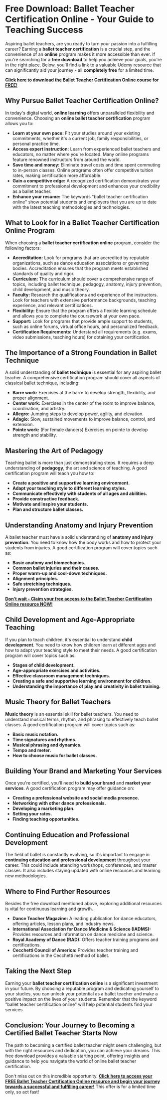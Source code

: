 # Free Download: Ballet Teacher Certification Online - Your Guide to Teaching Success

Aspiring ballet teachers, are you ready to turn your passion into a fulfilling career? Earning a **ballet teacher certification** is a crucial step, and the convenience of an **online** program makes it more accessible than ever. If you're searching for a **free download** to help you achieve your goals, you're in the right place. Below, you'll find a link to a valuable Udemy resource that can significantly aid your journey - all **completely free** for a limited time.

[**Click here to download the Ballet Teacher Certification Online course for FREE!**](https://udemywork.com/ballet-teacher-certification-online)

## Why Pursue Ballet Teacher Certification Online?

In today's digital world, **online learning** offers unparalleled flexibility and convenience. Choosing an **online ballet teacher certification** program allows you to:

*   **Learn at your own pace:** Fit your studies around your existing commitments, whether it's a current job, family responsibilities, or personal practice time.
*   **Access expert instruction:** Learn from experienced ballet teachers and educators, no matter where you're located. Many online programs feature renowned instructors from around the world.
*   **Save time and money:** Eliminate travel costs and time spent commuting to in-person classes. Online programs often offer competitive tuition rates, making certification more affordable.
*   **Gain a competitive edge:** A recognized certification demonstrates your commitment to professional development and enhances your credibility as a ballet teacher.
*   **Enhance your resume:** The keywords "ballet teacher certification online" show potential students and employers that you are up to date with the latest teaching methodologies and technologies.

## What to Look for in a Ballet Teacher Certification Online Program

When choosing a **ballet teacher certification online** program, consider the following factors:

*   **Accreditation:** Look for programs that are accredited by reputable organizations, such as dance education associations or governing bodies. Accreditation ensures that the program meets established standards of quality and rigor.
*   **Curriculum:** The curriculum should cover a comprehensive range of topics, including ballet technique, pedagogy, anatomy, injury prevention, child development, and music theory.
*   **Faculty:** Research the qualifications and experience of the instructors. Look for teachers with extensive performance backgrounds, teaching experience, and relevant certifications.
*   **Flexibility:** Ensure that the program offers a flexible learning schedule and allows you to complete the coursework at your own pace.
*   **Support:** Look for programs that provide ample support to students, such as online forums, virtual office hours, and personalized feedback.
*   **Certification Requirements:** Understand all requirements (e.g. exams, video submissions, teaching hours) for obtaining your certification.

## The Importance of a Strong Foundation in Ballet Technique

A solid understanding of **ballet technique** is essential for any aspiring ballet teacher. A comprehensive certification program should cover all aspects of classical ballet technique, including:

*   **Barre work:** Exercises at the barre to develop strength, flexibility, and proper alignment.
*   **Center work:** Exercises in the center of the room to improve balance, coordination, and artistry.
*   **Allegro:** Jumping steps to develop power, agility, and elevation.
*   **Adagio:** Slow, sustained movements to improve balance, control, and extension.
*   **Pointe work:** (For female dancers) Exercises on pointe to develop strength and stability.

## Mastering the Art of Pedagogy

Teaching ballet is more than just demonstrating steps. It requires a deep understanding of **pedagogy**, the art and science of teaching. A good certification program will teach you how to:

*   **Create a positive and supportive learning environment.**
*   **Adapt your teaching style to different learning styles.**
*   **Communicate effectively with students of all ages and abilities.**
*   **Provide constructive feedback.**
*   **Motivate and inspire your students.**
*   **Plan and structure ballet classes.**

## Understanding Anatomy and Injury Prevention

A ballet teacher must have a solid understanding of **anatomy and injury prevention**. You need to know how the body works and how to protect your students from injuries. A good certification program will cover topics such as:

*   **Basic anatomy and biomechanics.**
*   **Common ballet injuries and their causes.**
*   **Proper warm-up and cool-down techniques.**
*   **Alignment principles.**
*   **Safe stretching techniques.**
*   **Injury prevention strategies.**

[**Don't wait - Claim your free access to the Ballet Teacher Certification Online resource NOW!**](https://udemywork.com/ballet-teacher-certification-online)

## Child Development and Age-Appropriate Teaching

If you plan to teach children, it's essential to understand **child development**. You need to know how children learn at different ages and how to adapt your teaching style to meet their needs. A good certification program will cover topics such as:

*   **Stages of child development.**
*   **Age-appropriate exercises and activities.**
*   **Effective classroom management techniques.**
*   **Creating a safe and supportive learning environment for children.**
*   **Understanding the importance of play and creativity in ballet training.**

## Music Theory for Ballet Teachers

**Music theory** is an essential skill for ballet teachers. You need to understand musical terms, rhythm, and phrasing to effectively teach ballet classes. A good certification program will cover topics such as:

*   **Basic music notation.**
*   **Time signatures and rhythms.**
*   **Musical phrasing and dynamics.**
*   **Tempo and meter.**
*   **How to choose music for ballet classes.**

## Building Your Brand and Marketing Your Services

Once you're certified, you'll need to **build your brand** and **market your services**. A good certification program may offer guidance on:

*   **Creating a professional website and social media presence.**
*   **Networking with other dance professionals.**
*   **Developing a marketing plan.**
*   **Setting your rates.**
*   **Finding teaching opportunities.**

## Continuing Education and Professional Development

The field of ballet is constantly evolving, so it's important to engage in **continuing education and professional development** throughout your career. This could include attending workshops, conferences, and master classes. It also includes staying updated with online resources and learning new methodologies.

## Where to Find Further Resources

Besides the free download mentioned above, exploring additional resources is vital for continuous learning and growth.

*   **Dance Teacher Magazine:** A leading publication for dance educators, offering articles, lesson plans, and industry news.
*   **International Association for Dance Medicine & Science (IADMS):** Provides resources and information on dance medicine and science.
*   **Royal Academy of Dance (RAD):** Offers teacher training programs and certifications.
*   **Cecchetti Council of America:** Provides teacher training and certifications in the Cecchetti method of ballet.

## Taking the Next Step

Earning your **ballet teacher certification online** is a significant investment in your future. By choosing a reputable program and dedicating yourself to your studies, you can unlock your potential as a ballet teacher and make a positive impact on the lives of your students. Remember that the keyword "ballet teacher certification online" will help potential students find your services.

## Conclusion: Your Journey to Becoming a Certified Ballet Teacher Starts Now

The path to becoming a certified ballet teacher might seem challenging, but with the right resources and dedication, you can achieve your dreams. This free download provides a valuable starting point, offering insights and guidance to help you navigate the world of online ballet teacher certification.

Don't miss out on this incredible opportunity. **[Click here to access your FREE Ballet Teacher Certification Online resource and begin your journey towards a successful and fulfilling career!](https://udemywork.com/ballet-teacher-certification-online)** This offer is for a limited time only, so act fast!
